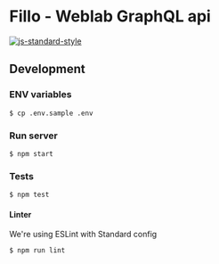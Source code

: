 # Fillo - Weblab GraphQL api

[![js-standard-style](https://cdn.rawgit.com/feross/standard/master/badge.svg)](http://standardjs.com)

## Development

### ENV variables

```
$ cp .env.sample .env
```

### Run server

```
$ npm start
```

### Tests

```
$ npm test
```

#### Linter

We're using ESLint with Standard config

```
$ npm run lint
```
